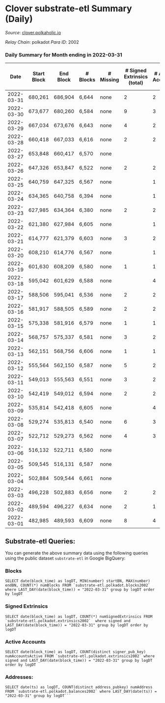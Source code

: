# Clover substrate-etl Summary (Daily)

_Source_: [clover.polkaholic.io](https://clover.polkaholic.io)

*Relay Chain*: polkadot
*Para ID*: 2002



### Daily Summary for Month ending in 2022-03-31


| Date | Start Block | End Block | # Blocks | # Missing | # Signed Extrinsics (total) | # Active Accounts | # Addresses with Balances | # Events | # Transfers | # XCM Transfers In | # XCM Transfers Out |
| ---- | ----------- | --------- | -------- | --------- | --------------------------- | ----------------- | ------------------------- | -------- | ----------- | ------------------ | ------------------- |
| 2022-03-31 | 680,261 | 686,904 | 6,644 | none  | 2 | 2 | 157 | 13,332 | 3 ($156.60) |   |   |
| 2022-03-30 | 673,677 | 680,260 | 6,584 | none  | 9 | 3 | 152 | 13,207 |   |   |   |
| 2022-03-29 | 667,034 | 673,676 | 6,643 | none  | 4 | 2 | 152 | 13,336 | 5 ($51.60) |   |   |
| 2022-03-28 | 660,418 | 667,033 | 6,616 | none  | 2 | 2 | 146 | 13,328 | 3 ($12.84) |   |   |
| 2022-03-27 | 653,848 | 660,417 | 6,570 | none  |  |  | 138 | 13,142 |   |   |   |
| 2022-03-26 | 647,326 | 653,847 | 6,522 | none  | 2 | 2 | 138 | 13,073 |   |   |   |
| 2022-03-25 | 640,759 | 647,325 | 6,567 | none  |  | 1 | 136 | 13,141 |   |   |   |
| 2022-03-24 | 634,365 | 640,758 | 6,394 | none  |  | 1 | 136 | 12,794 |   |   |   |
| 2022-03-23 | 627,985 | 634,364 | 6,380 | none  | 2 | 2 | 136 | 12,782 | 1 ($147.61) |   |   |
| 2022-03-22 | 621,380 | 627,984 | 6,605 | none  |  | 1 | 134 | 13,217 |   |   |   |
| 2022-03-21 | 614,777 | 621,379 | 6,603 | none  | 3 | 2 | 134 | 13,232 | 2 ($4.75) |   |   |
| 2022-03-20 | 608,210 | 614,776 | 6,567 | none  |  | 1 | 134 | 13,141 |   |   |   |
| 2022-03-19 | 601,630 | 608,209 | 6,580 | none  | 1 | 1 | 134 | 13,187 |   |   |   |
| 2022-03-18 | 595,042 | 601,629 | 6,588 | none  |  | 4 | 133 | 13,355 | 1 ($6.52) |   |   |
| 2022-03-17 | 588,506 | 595,041 | 6,536 | none  | 2 | 2 | 119 | 13,112 |   |   |   |
| 2022-03-16 | 581,917 | 588,505 | 6,589 | none  | 2 | 2 | 118 | 13,190 |   |   |   |
| 2022-03-15 | 575,338 | 581,916 | 6,579 | none  | 1 | 1 | 117 | 13,175 |   |   |   |
| 2022-03-14 | 568,757 | 575,337 | 6,581 | none  | 3 | 2 | 116 | 13,180 | 2 ($0.66) |   |   |
| 2022-03-13 | 562,151 | 568,756 | 6,606 | none  | 1 | 1 | 116 | 13,220 |   |   |   |
| 2022-03-12 | 555,564 | 562,150 | 6,587 | none  | 5 | 2 | 116 | 13,198 | 2 ($265.54) |   |   |
| 2022-03-11 | 549,013 | 555,563 | 6,551 | none  | 3 | 2 | 115 | 13,413 | 3 ($8.63) |   |   |
| 2022-03-10 | 542,419 | 549,012 | 6,594 | none  | 2 | 2 | 86 | 13,208 |   |   |   |
| 2022-03-09 | 535,814 | 542,418 | 6,605 | none  |  | 4 | 85 | 13,252 | 1 ($11.06) |   |   |
| 2022-03-08 | 529,274 | 535,813 | 6,540 | none  | 6 | 3 | 84 | 13,458 | 13 ($629.79) |   |   |
| 2022-03-07 | 522,712 | 529,273 | 6,562 | none  | 4 | 3 | 63 | 13,152 | 1 ($11.06) |   |   |
| 2022-03-06 | 516,132 | 522,711 | 6,580 | none  |  |  | 60 | 13,166 |   |   |   |
| 2022-03-05 | 509,545 | 516,131 | 6,587 | none  |  |  | 60 | 13,176 |   |   |   |
| 2022-03-04 | 502,884 | 509,544 | 6,661 | none  |  |  | 60 | 13,327 |   |   |   |
| 2022-03-03 | 496,228 | 502,883 | 6,656 | none  | 2 | 2 | 60 | 13,324 |   |   |   |
| 2022-03-02 | 489,594 | 496,227 | 6,634 | none  | 2 | 1 | 59 | 13,285 |   |   |   |
| 2022-03-01 | 482,985 | 489,593 | 6,609 | none  | 8 | 4 | 58 | 13,312 | 2 ($4.43) |   |   |

## Substrate-etl Queries:
You can generate the above summary data using the following queries using the public dataset `substrate-etl` in Google BigQuery:


### Blocks
```
SELECT date(block_time) as logDT, MIN(number) startBN, MAX(number) endBN, COUNT(*) numBlocks FROM `substrate-etl.polkadot.blocks2002`  where LAST_DAY(date(block_time)) = "2022-03-31" group by logDT order by logDT
```


### Signed Extrinsics
```
SELECT date(block_time) as logDT, COUNT(*) numSignedExtrinsics FROM `substrate-etl.polkadot.extrinsics2002`  where signed and LAST_DAY(date(block_time)) = "2022-03-31" group by logDT order by logDT
```


### Active Accounts
```
SELECT date(block_time) as logDT, COUNT(distinct signer_pub_key) numAccountsActive FROM `substrate-etl.polkadot.extrinsics2002` where signed and LAST_DAY(date(block_time)) = "2022-03-31" group by logDT order by logDT
```


### Addresses:
```
SELECT date(ts) as logDT, COUNT(distinct address_pubkey) numAddress FROM `substrate-etl.polkadot.balances2002` where LAST_DAY(date(ts)) = "2022-03-31" group by logDT```

